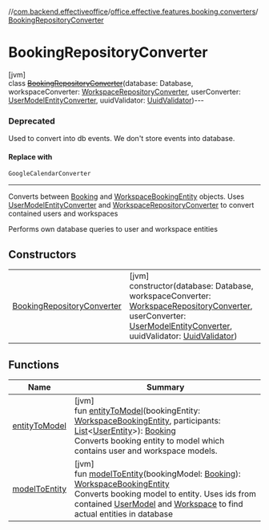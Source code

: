 //[com.backend.effectiveoffice](../../../index.md)/[office.effective.features.booking.converters](../index.md)/[BookingRepositoryConverter](index.md)

# BookingRepositoryConverter

[jvm]\
class [~~BookingRepositoryConverter~~](index.md)(database: Database, workspaceConverter: [WorkspaceRepositoryConverter](../../office.effective.features.workspace.converters/-workspace-repository-converter/index.md), userConverter: [UserModelEntityConverter](../../office.effective.features.user.converters/-user-model-entity-converter/index.md), uuidValidator: [UuidValidator](../../office.effective.common.utils/-uuid-validator/index.md))---

### Deprecated

Used to convert into db events. We don't store events into database.

#### Replace with

```kotlin
GoogleCalendarConverter
```
---

Converts between [Booking](../../office.effective.model/-booking/index.md) and [WorkspaceBookingEntity](../../office.effective.features.booking.repository/-workspace-booking-entity/index.md) objects. Uses [UserModelEntityConverter](../../office.effective.features.user.converters/-user-model-entity-converter/index.md) and [WorkspaceRepositoryConverter](../../office.effective.features.workspace.converters/-workspace-repository-converter/index.md) to convert contained users and workspaces

Performs own database queries to user and workspace entities

## Constructors

| | |
|---|---|
| [BookingRepositoryConverter](-booking-repository-converter.md) | [jvm]<br>constructor(database: Database, workspaceConverter: [WorkspaceRepositoryConverter](../../office.effective.features.workspace.converters/-workspace-repository-converter/index.md), userConverter: [UserModelEntityConverter](../../office.effective.features.user.converters/-user-model-entity-converter/index.md), uuidValidator: [UuidValidator](../../office.effective.common.utils/-uuid-validator/index.md)) |

## Functions

| Name | Summary |
|---|---|
| [entityToModel](entity-to-model.md) | [jvm]<br>fun [entityToModel](entity-to-model.md)(bookingEntity: [WorkspaceBookingEntity](../../office.effective.features.booking.repository/-workspace-booking-entity/index.md), participants: [List](https://kotlinlang.org/api/latest/jvm/stdlib/kotlin.collections/-list/index.html)&lt;[UserEntity](../../office.effective.features.user.repository/-user-entity/index.md)&gt;): [Booking](../../office.effective.model/-booking/index.md)<br>Converts booking entity to model which contains user and workspace models. |
| [modelToEntity](model-to-entity.md) | [jvm]<br>fun [modelToEntity](model-to-entity.md)(bookingModel: [Booking](../../office.effective.model/-booking/index.md)): [WorkspaceBookingEntity](../../office.effective.features.booking.repository/-workspace-booking-entity/index.md)<br>Converts booking model to entity. Uses ids from contained [UserModel](../../office.effective.model/-user-model/index.md) and [Workspace](../../office.effective.model/-workspace/index.md) to find actual entities in database |
